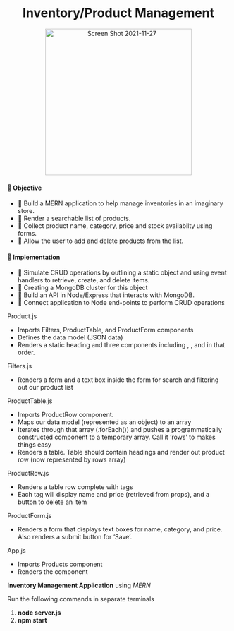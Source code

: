 <h1 align="center">Inventory/Product Management</h1>
<p align="center">
<img width="332" align="center" alt="Screen Shot 2021-11-27" src="https://user-images.githubusercontent.com/21915538/170594929-e20d5b6d-037e-4b83-97e6-22ed92d04030.png">
</p>


#### 🚀 Objective

* 🌱 Build a MERN application to help manage inventories in an imaginary store.
* 🌱 Render a searchable list of products.
* 🌱 Collect product name, category, price and stock availabilty using forms.
* 🌱 Allow the user to add and delete products from the list. 

#### 🚀 Implementation
* 🌱 Simulate CRUD operations by outlining a static object and using event handlers to retrieve, create, and delete items.
* 🌱 Creating a MongoDB cluster for this object
* 🌱 Build an API in Node/Express that interacts with MongoDB. 
* 🌱 Connect application to Node end-points to perform CRUD operations

Product.js
* Imports Filters, ProductTable, and ProductForm components
* Defines the data model (JSON data)
* Renders a static heading and three components including <Filters>, <ProductTable>, and <ProductForm> in that order.

Filters.js
* Renders a form and a text box inside the form for search and filtering out our product list
 
ProductTable.js
* Imports ProductRow component.
* Maps our data model (represented as an object) to an array
* Iterates through that array (.forEach()) and pushes a programmatically constructed <ProductRow> component to a temporary array. Call it ‘rows’ to makes things easy
* Renders a table. Table should contain headings and render out product row (now represented by rows array)

ProductRow.js
* Renders a table row complete with <td> tags
* Each <td> tag will display name and price (retrieved from props), and a button to delete an item

ProductForm.js
* Renders a form that displays text boxes for name, category, and price. Also renders a submit button for ‘Save’.
 
App.js
* Imports Products component
* Renders the <Products> component

**Inventory Management Application** using *MERN* 

 Run the following commands in separate terminals
1. **node server.js** 
2. **npm start**
